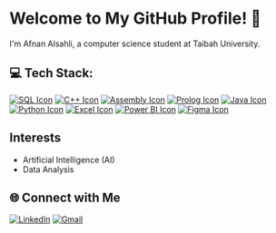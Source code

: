 # Welcome to My GitHub Profile! 👋

I'm Afnan Alsahli, a computer science student at Taibah University.



## 💻 Tech Stack:
[![SQL Icon](https://img.shields.io/badge/SQL-4479A1?style=flat-square&logo=sqlite&logoColor=white&logoWidth=40&logoHeight=40)](https://www.sqlite.org/index.html)
[![C++ Icon](https://img.shields.io/badge/c++-%2300599C.svg?style=flat-square&logo=c%2B%2B&logoColor=white&logoWidth=40&logoHeight=40)](https://isocpp.org/)
[![Assembly Icon](https://img.shields.io/badge/Assembly-6E4C13?style=flat-square&logo=assemblyscript&logoColor=white&logoWidth=40&logoHeight=40)](https://www.assemblyscript.org/)
[![Prolog Icon](https://img.shields.io/badge/Prolog-3D9FE3?style=flat-square&logo=prolog&logoColor=white&logoWidth=40&logoHeight=40)](https://www.swi-prolog.org/)
[![Java Icon](https://img.shields.io/badge/java-%23ED8B00.svg?style=flat-square&logo=openjdk&logoColor=white&logoWidth=40&logoHeight=40)](https://openjdk.java.net/)
[![Python Icon](https://img.shields.io/badge/python-3670A0?style=flat-square&logo=python&logoColor=ffdd54&logoWidth=40&logoHeight=40)](https://www.python.org/)
[![Excel Icon](https://img.shields.io/badge/Microsoft%20Excel-217346?style=flat-square&logo=microsoft%20excel&logoColor=white&logoWidth=40&logoHeight=40)](https://www.microsoft.com/en-us/microsoft-365/excel)
[![Power BI Icon](https://img.shields.io/badge/power_bi-F2C811?style=flat-square&logo=powerbi&logoColor=black&logoWidth=40&logoHeight=40)](https://powerbi.microsoft.com/)
[![Figma Icon](https://img.shields.io/badge/figma-%23F24E1E.svg?style=flat-square&logo=figma&logoColor=white&logoWidth=40&logoHeight=40)](https://www.figma.com/)



## Interests

- Artificial Intelligence (AI)
- Data Analysis

## 🌐 Connect with Me 

[![LinkedIn](https://img.shields.io/badge/LinkedIn-0077B5?style=flat-square&logo=linkedin&logoColor=white)](https://www.linkedin.com/in/afnan-alsahli-848536281)
[![Gmail](https://img.shields.io/badge/Gmail-D14836?style=flat-square&logo=gmail&logoColor=white)](mailto:afnanalsuhli@gmail.com)


